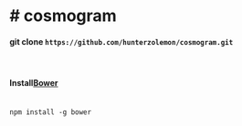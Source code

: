 <h1># cosmogram</h1>

<h4>git clone <code>https://github.com/hunterzolemon/cosmogram.git</code></h4><br>
<h4>Install<a href="https://bower.io">Bower</a></h4><br>
<code>npm install -g bower</code>
